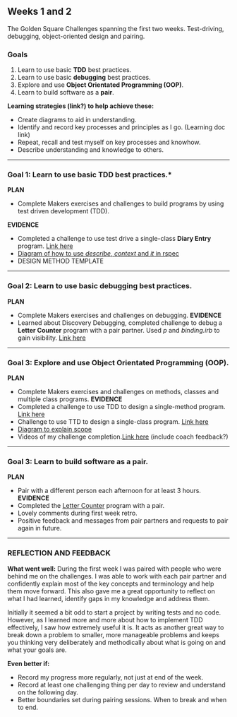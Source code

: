 ## Weeks 1 and 2
The Golden Square Challenges spanning the first two weeks.
Test-driving, debugging, object-oriented design and pairing.

### Goals
1. Learn to use basic **TDD** best practices.
2. Learn to use basic **debugging** best practices.
3. Explore and use **Object Orientated Programming (OOP)**.
4. Learn to build software as a **pair**.

**Learning strategies (link?) to help achieve these:**
- Create diagrams to aid in understanding.
- Identify and record key processes and principles as I go. (Learning doc link)
- Repeat, recall and test myself on key processes and knowhow.
- Describe understanding and knowledge to others.

--------------------------

### Goal 1: Learn to use basic **TDD** best practices.*
**PLAN**
- Complete Makers exercises and challenges to build programs by using test driven development (TDD).

**EVIDENCE**
- Completed a challenge to use test drive a single-class **Diary Entry** program. [Link here](https://github.com/AUTOMCAS/makers-projects/tree/main/week-1/phase-two/05_test_drive_a_class/challenge)
- [Diagram of how to use *describe*, *context* and *it* in rspec](https://github.com/AUTOMCAS/learning-journey/blob/main/diagrams/rspec-basics.jpg)
- DESIGN METHOD TEMPLATE 

--------------------------


### Goal 2: Learn to use basic **debugging** best practices.
**PLAN**
- Complete Makers exercises and challenges on debugging.
**EVIDENCE**
- Learned about Discovery Debugging, completed challenge to debug a **Letter Counter** program with a pair partner. Used *p* and *binding.irb* to gain visibility. [Link here](https://github.com/AUTOMCAS/makers-projects/tree/main/week-1/phase-two/07_intermezzo_debugging_2)

--------------------------
### Goal 3: Explore and use **Object Orientated Programming (OOP)**.
**PLAN**
- Complete Makers exercises and challenges on methods, classes and multiple class programs.
**EVIDENCE**
- Completed a challenge to use TDD to design a single-method program. [Link here](https://github.com/AUTOMCAS/makers-projects/tree/main/week-1/phase-two/03_design_a_single_method/challenge)
- Challenge to use TTD to design a single-class program. [Link here](https://github.com/AUTOMCAS/makers-projects/tree/main/week-1/phase-two/06_design_a_class/challenge)
- [Diagram to explain scope](https://github.com/AUTOMCAS/learning-journey/blob/main/diagrams/scope.png)
- Videos of my challenge completion.[Link here](https://github.com/AUTOMCAS/learning-journey/tree/main/videos/week_1) (include coach feedback?)

--------------------------
### Goal 3: Learn to build software as a **pair**.
**PLAN**
- Pair with a different person each afternoon for at least 3 hours.
**EVIDENCE**
- Completed the [Letter Counter](https://github.com/AUTOMCAS/makers-projects/tree/main/week-1/phase-two/07_intermezzo_debugging_2) program with a pair.
- Lovely comments during first week retro.
- Positive feedback and messages from pair partners and requests to pair again in future.
--------------------------

### REFLECTION AND FEEDBACK

**What went well:**
During the first week I was paired with people who were behind me on the challenges. I was able to work with each pair partner and confidently explain most of the key concepts and terminology and help them move forward. This also gave me a great opportunity to reflect on what I had learned, identify gaps in my knowledge and address them.

Initially it seemed a bit odd to start a project by writing tests and no code. However, as I learned more and more about how to implement TDD effectively, I saw how extremely useful it is. It acts as another great way to break down a problem to smaller, more manageable problems and keeps you thinking very deliberately and methodically about what is going on and what your goals are.

**Even better if:**
- Record my progress more regularly, not just at end of the week.
- Record at least one challenging thing per day to review and understand on the following day.
- Better boundaries set during pairing sessions. When to break and when to end.
